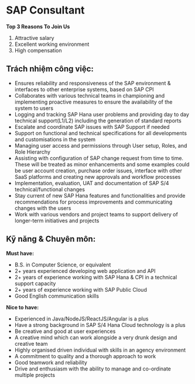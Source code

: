 # SAP Consultant


**Top 3 Reasons To Join Us**

1. Attractive salary
2. Excellent working environment
3. High compensation

## Trách nhiệm công việc:

- Ensures reliability and responsiveness of the SAP environment & interfaces to other enterprise systems, based on SAP CPI
- Collaborates with various technical teams in championing and implementing proactive measures to ensure the availability of the system to users
- Logging and tracking SAP Hana user problems and providing day to day technical support(L1/L2) including the generation of standard reports
- Escalate and coordinate SAP issues with SAP Support if needed
- Support on functional and technical specifications for all developments and customisations in the system
- Managing user access and permissions through User setup, Roles, and Role Hierarchy
- Assisting with configuration of SAP change request from time to time. These will be treated as minor enhancements and some examples could be user account creation, purchase order issues, interface with other SaaS platforms and creating new approvals and workflow processes
- Implementation, evaluation, UAT and documentation of SAP S/4 technical/functional changes
- Stay current of new SAP Hana features and functionalities and provide recommendations for process improvements and communicating changes with the users
- Work with various vendors and project teams to support delivery of longer-term initiatives and projects

## Kỹ năng & Chuyên môn:

**Must have:** 

- B.S. in Computer Science, or equivalent
- 2+ years experienced developing web application and API
- 2+ years of experience working with SAP Hana & CPI in a technical support capacity
- 2+ years of experience working with SAP Public Cloud
- Good English communication skills

**Nice to have:**

- Experienced in Java/NodeJS/ReactJS/Angular is a plus
- Have a strong background in SAP S/4 Hana Cloud technology is a plus
- Be creative and good at user experiences
- A creative mind which can work alongside a very drunk design and creative team
- Highly organised driven individual with skills in an agency environment
- A commitment to quality and a thorough approach to work
- Good teamwork and reliability
- Drive and enthusiasm with the ability to manage and co-ordinate multiple projects
